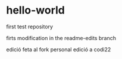 # hello-world
first test repository

firts modification in the readme-edits branch

edició feta al fork personal
edició a codi22
